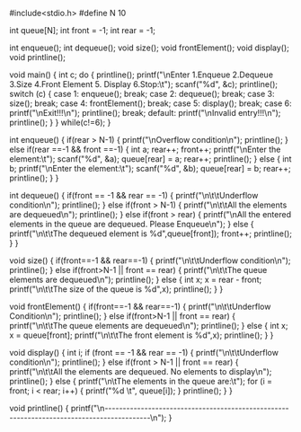 #include<stdio.h>
#define N 10

int queue[N];
int front = -1;
int rear = -1;

int enqueue();
int dequeue();
void size();
void frontElement();
void display();
void printline();

void main()
{
    int c;
    do
    {
        printline();
        printf("\nEnter  1.Enqueue  2.Dequeue  3.Size  4.Front Element   5. Display  6.Stop:\t");
        scanf("%d", &c);
        printline();
        switch (c)
        {
        case 1:
            enqueue();
            break;
        case 2:
            dequeue();
            break;
        case 3:
            size();
            break;
        case 4:
            frontElement();
            break;
        case 5:
            display();
            break;
        case 6:
            printf("\nExit!!!\n");
            printline();
            break;
        default:
            printf("\nInvalid entry!!!\n");
            printline();
        }
    }
    while(c!=6);
}

int enqueue()
{
    if(rear > N-1)
    {
        printf("\nOverflow condition\n");
        printline();
    }
    else if(rear ==-1 && front ==-1)
    {
        int a;
        rear++;
        front++;
        printf("\nEnter the element:\t");
        scanf("%d", &a);
        queue[rear] = a;
        rear++;
        printline();
    }
    else
    {
        int b;
        printf("\nEnter the element:\t");
        scanf("%d", &b);
        queue[rear] = b;
        rear++;
        printline();
    }
}

int dequeue()
{
    if(front == -1 && rear == -1)
    {
        printf("\n\t\tUnderflow condition\n");
        printline();
    }
    else if(front > N-1)
    {
        printf("\n\t\tAll the elements are dequeued\n");
        printline();
    }
    else if(front > rear)
    {
        printf("\nAll the entered elements in the queue are dequeued. Please Enqueue\n");
    }
    else
    {
        printf("\n\t\tThe dequeued element is %d",queue[front]);
        front++;
        printline();
    }
}

void size()
{
    if(front==-1 && rear==-1)
    {
        printf("\n\t\tUnderflow condition\n");
        printline();
    }
    else if(front>N-1 || front == rear)
    {
        printf("\n\t\tThe queue elements are dequeued\n");
        printline();
    }
    else
    {
        int x;
        x = rear - front;
        printf("\n\t\tThe size of the queue is %d",x);
        printline();
    }
}

void frontElement()
{
    if(front==-1 && rear==-1)
    {
        printf("\n\t\tUnderflow Condition\n");
        printline();
    }
    else if(front>N-1 || front == rear)
    {
        printf("\n\t\tThe queue elements are dequeued\n");
        printline();
    }
    else
    {
        int x;
        x = queue[front];
        printf("\n\t\tThe front element is %d",x);
        printline();
    }
}

void display()
{
    int i;
    if (front == -1 && rear == -1)
    {
        printf("\n\t\tUnderflow condition\n");
        printline();
    }
    else if(front > N-1 || front == rear)
    {
        printf("\n\t\tAll the elements are dequeued. No elements to display\n");
        printline();
    }
    else
    {
        printf("\n\tThe elements in the queue are:\t");
        for (i = front; i < rear; i++)
        {
            printf("%d \t", queue[i]);
        }
        printline();
    }
}

void printline()
{
    printf("\n------------------------------------------------------------------------------------------\n");
}
